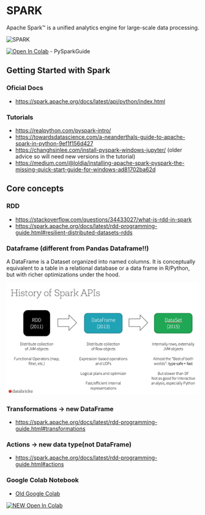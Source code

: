 # SPARK

Apache Spark™ is a unified analytics engine for large-scale data processing.

![SPARK](https://spark.apache.org/images/spark-logo-trademark.png)

[![Open In Colab](https://colab.research.google.com/assets/colab-badge.svg)](http://colab.research.google.com/github/ValRCS/RCS_ML_01_20/blob/master/PySpark/Neanderthal's_Guide_to_Apache_Spark_2020.ipynb) - PySparkGuide



## Getting Started with Spark

### Oficial Docs
* https://spark.apache.org/docs/latest/api/python/index.html

### Tutorials

* https://realpython.com/pyspark-intro/
* https://towardsdatascience.com/a-neanderthals-guide-to-apache-spark-in-python-9ef1f156d427
* https://changhsinlee.com/install-pyspark-windows-jupyter/ (older advice so will need new versions in the tutorial)
* https://medium.com/@loldja/installing-apache-spark-pyspark-the-missing-quick-start-guide-for-windows-ad81702ba62d

## Core concepts

### RDD 

* https://stackoverflow.com/questions/34433027/what-is-rdd-in-spark
* https://spark.apache.org/docs/latest/rdd-programming-guide.html#resilient-distributed-datasets-rdds

### Dataframe (different from Pandas Dataframe!!)

A DataFrame is a Dataset organized into named columns. It is conceptually equivalent to a table in a relational database or a data frame in R/Python, but with richer optimizations under the hood. 

![RDD](rdd.png)

### Transformations -> new DataFrame

* https://spark.apache.org/docs/latest/rdd-programming-guide.html#transformations

### Actions -> new data type(not DataFrame)

* https://spark.apache.org/docs/latest/rdd-programming-guide.html#actions

### Google Colab Notebook

* [Old Google Colab](http://colab.research.google.com/github/ValRCS/RCS_Data_Analysis_Python_2019_July/blob/master/PySpark/Neanderthal's_Guide_to_Apache_Spark_08_2019.ipynb)

[![NEW Open In Colab](https://colab.research.google.com/assets/colab-badge.svg)](http://colab.research.google.com/github/ValRCS/RCS_Data_Analysis_Python_2019_July/blob/master/PySpark/Neanderthal's_Guide_to_Apache_Spark_08_2019.ipynb)

